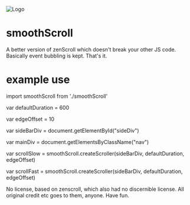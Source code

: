 ![Logo](https://2oieu24ejvlgafc161o49t49-wpengine.netdna-ssl.com/wp-content/uploads/2014/09/scroll_to-637x358.jpg)

# smoothScroll
A better version of zenScroll which doesn't break your other JS code. Basically event bubbling is kept.  That's it.

# example use

import smoothScroll from './smoothScroll' 

var defaultDuration = 600

var edgeOffset = 10

var sideBarDiv = document.getElementById("sideDiv")

var mainDiv = document.getElementsByClassName("nav") 

var scrollSlow = smoothScroll.createScroller(sideBarDiv, defaultDuration, edgeOffset)

var scrollFast = smoothScroll.createScroller(sideBarDiv, defaultDuration, edgeOffset)


No license, based on zenscroll, which also had no discernible license.  All original credit etc goes to them, anyone.  Have fun.